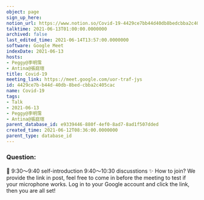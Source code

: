 ```yaml
---
object: page
sign_up_here: 
notion_url: https://www.notion.so/Covid-19-4429ce7bb44d40db8bedcbba2c405cac
talktime: 2021-06-13T01:00:00.0000000
archived: false
last_edited_time: 2021-06-14T13:57:00.0000000
software: Google Meet
indexDate: 2021-06-13
hosts:
- Peggy@李明霈
- Antina@張庭瑄
title: Covid-19
meeting_link: https://meet.google.com/uor-traf-jys
id: 4429ce7b-b44d-40db-8bed-cbba2c405cac
name: Covid-19
tags:
- Talk
- 2021-06-13
- Peggy@李明霈
- Antina@張庭瑄
parent_database_id: e9339446-880f-4ef0-8ad7-8ad1f507dded
created_time: 2021-06-12T08:36:00.0000000
parent_type: database_id
---
```


### Question:


   
   
   
   
   
📅
9:30～9:40 self-introduction
9:40～10:30 discusstions
✨
How to join?
We provide the link in post, feel free to come in before the meeting to test if your microphone works. Log in to your Google account and click the link, then you are all set!

